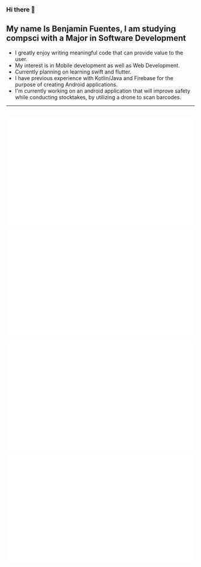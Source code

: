 ### Hi there 👋
## My name Is Benjamin Fuentes, I am studying compsci with a Major in Software Development

- I greatly enjoy writing meaningful code that can provide value to the user.
- My interest is in Mobile development as well as Web Development.
- Currently planning on learning swift and flutter.
- I have previous experience with Kotlin/Java and Firebase for the purpose of creating Android applications.
- I'm currently working on an android application that will improve safety while conducting stocktakes, by utilizing a drone to scan barcodes.

---
![](https://raw.githubusercontent.com/Evilcarry/github-stats/master/generated/overview.svg#gh-dark-mode-only) ![](https://raw.githubusercontent.com/Evilcarry/github-stats/master/generated/overview.svg#gh-light-mode-only) ![](https://raw.githubusercontent.com/Evilcarry/github-stats/master/generated/languages.svg#gh-dark-mode-only) ![](https://raw.githubusercontent.com/Evilcarry/github-stats/master/generated/languages.svg#gh-light-mode-only)
---
